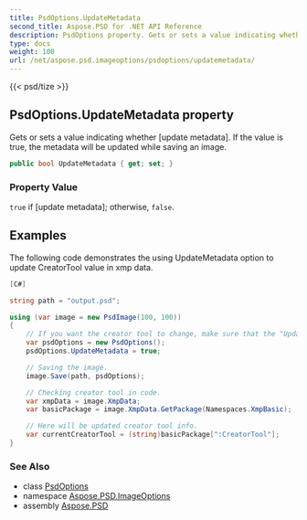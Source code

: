 ```yaml
---
title: PsdOptions.UpdateMetadata
second_title: Aspose.PSD for .NET API Reference
description: PsdOptions property. Gets or sets a value indicating whether update metadata. If the value is true the metadata will be updated while saving an image
type: docs
weight: 100
url: /net/aspose.psd.imageoptions/psdoptions/updatemetadata/
---
```

{{< psd/tize >}}
## PsdOptions.UpdateMetadata property

Gets or sets a value indicating whether [update metadata]. If the value is true, the metadata will be updated while saving an image.

```csharp
public bool UpdateMetadata { get; set; }
```

### Property Value

`true` if [update metadata]; otherwise, `false`.

## Examples

The following code demonstrates the using UpdateMetadata option to update CreatorTool value in xmp data.

```csharp
[C#]

string path = "output.psd";

using (var image = new PsdImage(100, 100))
{
    // If you want the creator tool to change, make sure that the "UpdateMetadata" property is set to true. It's set to true by default.
    var psdOptions = new PsdOptions();
    psdOptions.UpdateMetadata = true;

    // Saving the image. 
    image.Save(path, psdOptions);

    // Checking creator tool in code.
    var xmpData = image.XmpData;
    var basicPackage = image.XmpData.GetPackage(Namespaces.XmpBasic);

    // Here will be updated creator tool info.
    var currentCreatorTool = (string)basicPackage[":CreatorTool"];
}
```

### See Also

* class [PsdOptions](../)
* namespace [Aspose.PSD.ImageOptions](../../psdoptions/)
* assembly [Aspose.PSD](../../../)


